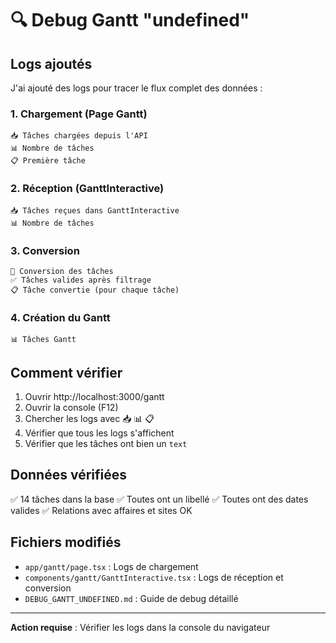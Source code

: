 # 🔍 Debug Gantt "undefined"

## Logs ajoutés

J'ai ajouté des logs pour tracer le flux complet des données :

### 1. Chargement (Page Gantt)
```
📥 Tâches chargées depuis l'API
📊 Nombre de tâches
📋 Première tâche
```

### 2. Réception (GanttInteractive)
```
📥 Tâches reçues dans GanttInteractive
📊 Nombre de tâches
```

### 3. Conversion
```
🔄 Conversion des tâches
✅ Tâches valides après filtrage
📋 Tâche convertie (pour chaque tâche)
```

### 4. Création du Gantt
```
📊 Tâches Gantt
```

## Comment vérifier

1. Ouvrir http://localhost:3000/gantt
2. Ouvrir la console (F12)
3. Chercher les logs avec 📥 📊 📋
4. Vérifier que tous les logs s'affichent
5. Vérifier que les tâches ont bien un `text`

## Données vérifiées

✅ 14 tâches dans la base
✅ Toutes ont un libellé
✅ Toutes ont des dates valides
✅ Relations avec affaires et sites OK

## Fichiers modifiés
- `app/gantt/page.tsx` : Logs de chargement
- `components/gantt/GanttInteractive.tsx` : Logs de réception et conversion
- `DEBUG_GANTT_UNDEFINED.md` : Guide de debug détaillé

---

**Action requise** : Vérifier les logs dans la console du navigateur

